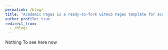 ```yaml
---
permalink: /blog/
title: "Academic Pages is a ready-to-fork GitHub Pages template for academic personal websites"
author_profile: true
redirect_from: 
  - /blog/
---
```



Nothing To see here now
